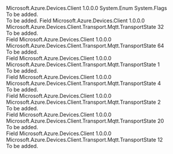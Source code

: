 <Type Name="TransportState" FullName="Microsoft.Azure.Devices.Client.Transport.Mqtt.TransportState">
  <TypeSignature Language="C#" Value="public enum TransportState" />
  <TypeSignature Language="ILAsm" Value=".class public auto ansi sealed TransportState extends System.Enum" />
  <TypeSignature Language="DocId" Value="T:Microsoft.Azure.Devices.Client.Transport.Mqtt.TransportState" />
  <TypeSignature Language="VB.NET" Value="Public Enum TransportState" />
  <TypeSignature Language="F#" Value="type TransportState = " />
  <AssemblyInfo>
    <AssemblyName>Microsoft.Azure.Devices.Client</AssemblyName>
    <AssemblyVersion>1.0.0.0</AssemblyVersion>
  </AssemblyInfo>
  <Base>
    <BaseTypeName>System.Enum</BaseTypeName>
  </Base>
  <Attributes>
    <Attribute>
      <AttributeName>System.Flags</AttributeName>
    </Attribute>
  </Attributes>
  <Docs>
    <summary>To be added.</summary>
    <remarks>To be added.</remarks>
  </Docs>
  <Members>
    <Member MemberName="Closed">
      <MemberSignature Language="C#" Value="Closed" />
      <MemberSignature Language="ILAsm" Value=".field public static literal valuetype Microsoft.Azure.Devices.Client.Transport.Mqtt.TransportState Closed = int32(32)" />
      <MemberSignature Language="DocId" Value="F:Microsoft.Azure.Devices.Client.Transport.Mqtt.TransportState.Closed" />
      <MemberSignature Language="VB.NET" Value="Closed" />
      <MemberSignature Language="F#" Value="Closed = 32" Usage="Microsoft.Azure.Devices.Client.Transport.Mqtt.TransportState.Closed" />
      <MemberType>Field</MemberType>
      <AssemblyInfo>
        <AssemblyName>Microsoft.Azure.Devices.Client</AssemblyName>
        <AssemblyVersion>1.0.0.0</AssemblyVersion>
      </AssemblyInfo>
      <ReturnValue>
        <ReturnType>Microsoft.Azure.Devices.Client.Transport.Mqtt.TransportState</ReturnType>
      </ReturnValue>
      <MemberValue>32</MemberValue>
      <Docs>
        <summary>To be added.</summary>
      </Docs>
    </Member>
    <Member MemberName="Error">
      <MemberSignature Language="C#" Value="Error" />
      <MemberSignature Language="ILAsm" Value=".field public static literal valuetype Microsoft.Azure.Devices.Client.Transport.Mqtt.TransportState Error = int32(64)" />
      <MemberSignature Language="DocId" Value="F:Microsoft.Azure.Devices.Client.Transport.Mqtt.TransportState.Error" />
      <MemberSignature Language="VB.NET" Value="Error" />
      <MemberSignature Language="F#" Value="Error = 64" Usage="Microsoft.Azure.Devices.Client.Transport.Mqtt.TransportState.Error" />
      <MemberType>Field</MemberType>
      <AssemblyInfo>
        <AssemblyName>Microsoft.Azure.Devices.Client</AssemblyName>
        <AssemblyVersion>1.0.0.0</AssemblyVersion>
      </AssemblyInfo>
      <ReturnValue>
        <ReturnType>Microsoft.Azure.Devices.Client.Transport.Mqtt.TransportState</ReturnType>
      </ReturnValue>
      <MemberValue>64</MemberValue>
      <Docs>
        <summary>To be added.</summary>
      </Docs>
    </Member>
    <Member MemberName="NotInitialized">
      <MemberSignature Language="C#" Value="NotInitialized" />
      <MemberSignature Language="ILAsm" Value=".field public static literal valuetype Microsoft.Azure.Devices.Client.Transport.Mqtt.TransportState NotInitialized = int32(1)" />
      <MemberSignature Language="DocId" Value="F:Microsoft.Azure.Devices.Client.Transport.Mqtt.TransportState.NotInitialized" />
      <MemberSignature Language="VB.NET" Value="NotInitialized" />
      <MemberSignature Language="F#" Value="NotInitialized = 1" Usage="Microsoft.Azure.Devices.Client.Transport.Mqtt.TransportState.NotInitialized" />
      <MemberType>Field</MemberType>
      <AssemblyInfo>
        <AssemblyName>Microsoft.Azure.Devices.Client</AssemblyName>
        <AssemblyVersion>1.0.0.0</AssemblyVersion>
      </AssemblyInfo>
      <ReturnValue>
        <ReturnType>Microsoft.Azure.Devices.Client.Transport.Mqtt.TransportState</ReturnType>
      </ReturnValue>
      <MemberValue>1</MemberValue>
      <Docs>
        <summary>To be added.</summary>
      </Docs>
    </Member>
    <Member MemberName="Open">
      <MemberSignature Language="C#" Value="Open" />
      <MemberSignature Language="ILAsm" Value=".field public static literal valuetype Microsoft.Azure.Devices.Client.Transport.Mqtt.TransportState Open = int32(4)" />
      <MemberSignature Language="DocId" Value="F:Microsoft.Azure.Devices.Client.Transport.Mqtt.TransportState.Open" />
      <MemberSignature Language="VB.NET" Value="Open" />
      <MemberSignature Language="F#" Value="Open = 4" Usage="Microsoft.Azure.Devices.Client.Transport.Mqtt.TransportState.Open" />
      <MemberType>Field</MemberType>
      <AssemblyInfo>
        <AssemblyName>Microsoft.Azure.Devices.Client</AssemblyName>
        <AssemblyVersion>1.0.0.0</AssemblyVersion>
      </AssemblyInfo>
      <ReturnValue>
        <ReturnType>Microsoft.Azure.Devices.Client.Transport.Mqtt.TransportState</ReturnType>
      </ReturnValue>
      <MemberValue>4</MemberValue>
      <Docs>
        <summary>To be added.</summary>
      </Docs>
    </Member>
    <Member MemberName="Opening">
      <MemberSignature Language="C#" Value="Opening" />
      <MemberSignature Language="ILAsm" Value=".field public static literal valuetype Microsoft.Azure.Devices.Client.Transport.Mqtt.TransportState Opening = int32(2)" />
      <MemberSignature Language="DocId" Value="F:Microsoft.Azure.Devices.Client.Transport.Mqtt.TransportState.Opening" />
      <MemberSignature Language="VB.NET" Value="Opening" />
      <MemberSignature Language="F#" Value="Opening = 2" Usage="Microsoft.Azure.Devices.Client.Transport.Mqtt.TransportState.Opening" />
      <MemberType>Field</MemberType>
      <AssemblyInfo>
        <AssemblyName>Microsoft.Azure.Devices.Client</AssemblyName>
        <AssemblyVersion>1.0.0.0</AssemblyVersion>
      </AssemblyInfo>
      <ReturnValue>
        <ReturnType>Microsoft.Azure.Devices.Client.Transport.Mqtt.TransportState</ReturnType>
      </ReturnValue>
      <MemberValue>2</MemberValue>
      <Docs>
        <summary>To be added.</summary>
      </Docs>
    </Member>
    <Member MemberName="Receiving">
      <MemberSignature Language="C#" Value="Receiving" />
      <MemberSignature Language="ILAsm" Value=".field public static literal valuetype Microsoft.Azure.Devices.Client.Transport.Mqtt.TransportState Receiving = int32(20)" />
      <MemberSignature Language="DocId" Value="F:Microsoft.Azure.Devices.Client.Transport.Mqtt.TransportState.Receiving" />
      <MemberSignature Language="VB.NET" Value="Receiving" />
      <MemberSignature Language="F#" Value="Receiving = 20" Usage="Microsoft.Azure.Devices.Client.Transport.Mqtt.TransportState.Receiving" />
      <MemberType>Field</MemberType>
      <AssemblyInfo>
        <AssemblyName>Microsoft.Azure.Devices.Client</AssemblyName>
        <AssemblyVersion>1.0.0.0</AssemblyVersion>
      </AssemblyInfo>
      <ReturnValue>
        <ReturnType>Microsoft.Azure.Devices.Client.Transport.Mqtt.TransportState</ReturnType>
      </ReturnValue>
      <MemberValue>20</MemberValue>
      <Docs>
        <summary>To be added.</summary>
      </Docs>
    </Member>
    <Member MemberName="Subscribing">
      <MemberSignature Language="C#" Value="Subscribing" />
      <MemberSignature Language="ILAsm" Value=".field public static literal valuetype Microsoft.Azure.Devices.Client.Transport.Mqtt.TransportState Subscribing = int32(12)" />
      <MemberSignature Language="DocId" Value="F:Microsoft.Azure.Devices.Client.Transport.Mqtt.TransportState.Subscribing" />
      <MemberSignature Language="VB.NET" Value="Subscribing" />
      <MemberSignature Language="F#" Value="Subscribing = 12" Usage="Microsoft.Azure.Devices.Client.Transport.Mqtt.TransportState.Subscribing" />
      <MemberType>Field</MemberType>
      <AssemblyInfo>
        <AssemblyName>Microsoft.Azure.Devices.Client</AssemblyName>
        <AssemblyVersion>1.0.0.0</AssemblyVersion>
      </AssemblyInfo>
      <ReturnValue>
        <ReturnType>Microsoft.Azure.Devices.Client.Transport.Mqtt.TransportState</ReturnType>
      </ReturnValue>
      <MemberValue>12</MemberValue>
      <Docs>
        <summary>To be added.</summary>
      </Docs>
    </Member>
  </Members>
</Type>